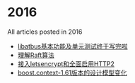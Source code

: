 # 2016

All articles posted in 2016

* [libatbus基本功能及单元测试终于写完啦](libatbus基本功能及单元测试终于写完啦.md)
* [理解Raft算法](理解Raft算法.md)
* [接入letsencrypt和全面启用HTTP2](接入letsencrypt和全面启用HTTP2.md)
* [boost.context-1.61版本的设计模型变化](boost.context-1.61版本的设计模型变化.md)
